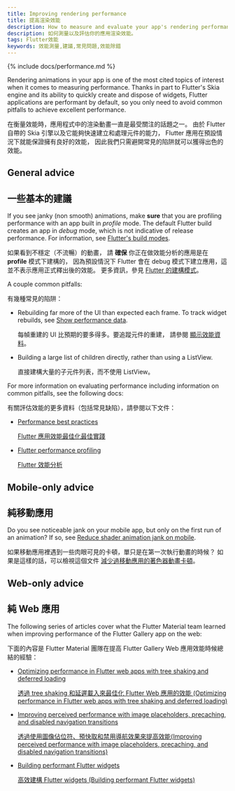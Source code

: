 ```yaml
---
title: Improving rendering performance
title: 提高渲染效能
description: How to measure and evaluate your app's rendering performance.
description: 如何測量以及評估你的應用渲染效能。
tags: Flutter效能
keywords: 效能測量,建議,常見問題,效能除錯
---
```


{% include docs/performance.md %}

Rendering animations in your app is one of the most cited
topics of interest when it comes to measuring performance.
Thanks in part to Flutter's Skia engine and its ability
to quickly create and dispose of widgets,
Flutter applications are performant by default,
so you only need to avoid common pitfalls to achieve
excellent performance.

在衡量效能時，應用程式中的渲染動畫一直是最受關注的話題之一。
由於 Flutter 自帶的 Skia 引擎以及它能夠快速建立和處理元件的能力，
Flutter 應用在預設情況下就能保證擁有良好的效能，
因此我們只需避開常見的陷阱就可以獲得出色的效能。

## General advice

## 一些基本的建議

If you see janky (non smooth) animations, make
**sure** that you are profiling performance with an
app built in _profile_ mode.
The default Flutter build creates an app in _debug_ mode,
which is not indicative of release performance.
For information,
see [Flutter's build modes][].

如果看到不穩定（不流暢）的動畫，
請 **確保** 你正在做效能分析的應用是在 **profile** 模式下建構的，
因為預設情況下 Flutter 會在 debug 模式下建立應用，這並不表示應用正式釋出後的效能。
更多資訊，參見 [Flutter 的建構模式][Flutter's build modes]。

A couple common pitfalls:

有幾種常見的陷阱：

* Rebuilding far more of the UI than expected each frame.
  To track widget rebuilds, see [Show performance data][].
  
  每幀重建的 UI 比預期的要多得多。要追蹤元件的重建，
  請參閱 [顯示效能資料][Show performance data]。
  
* Building a large list of children directly, rather than
  using a ListView.
  
  直接建構大量的子元件列表，而不使用 ListView。

For more information on evaluating performance
including information on common pitfalls,
see the following docs:

有關評估效能的更多資料（包括常見缺陷），請參閱以下文件：

* [Performance best practices][]

  [Flutter 應用效能最佳化最佳實踐][Performance best practices]

* [Flutter performance profiling][]

  [Flutter 效能分析][Flutter performance profiling]

## Mobile-only advice

## 純移動應用

Do you see noticeable jank on your mobile app, but only on
the first run of an animation? If so, see
[Reduce shader animation jank on mobile][].

如果移動應用裡遇到一些肉眼可見的卡頓，單只是在第一次執行動畫的時候？
如果是這樣的話，可以檢視這個文件
[減少過移動應用的著色器動畫卡頓][Reduce shader animation jank on mobile]。

[Reduce shader animation jank on mobile]: {{site.url}}/perf/shader

## Web-only advice

## 純 Web 應用

The following series of articles cover what the Flutter Material
team learned when improving performance of the Flutter Gallery
app on the web:

下面的內容是 Flutter Material 團隊在提高
Flutter Gallery Web 應用效能時候總結的經驗：

* [Optimizing performance in Flutter web apps with tree shaking and deferred loading][shaking]

  [透過 tree shaking 和延遲載入來最佳化 Flutter Web 應用的效能 (Optimizing performance in Flutter web apps with 
  tree shaking and deferred loading)][shaking]

* [Improving perceived performance with image placeholders, precaching, and disabled navigation transitions][images]

  [透過使用圖像佔位符、預快取和禁用導航效果來提高效能(Improving perceived performance with image placeholders, precaching, and disabled navigation transitions)][images]
  
* [Building performant Flutter widgets][]

  [高效建構 Flutter widgets (Building performant Flutter widgets)][Building performant Flutter widgets]

[Building performant Flutter widgets]: {{site.flutter-medium}}/building-performant-flutter-widgets-3b2558aa08fa
[Flutter's build modes]: {{site.url}}/testing/build-modes
[Flutter performance profiling]: {{site.url}}/perf/ui-performance
[images]: {{site.flutter-medium}}/improving-perceived-performance-with-image-placeholders-precaching-and-disabled-navigation-6b3601087a2b
[Performance best practices]: {{site.url}}/perf/best-practices
[shaking]: {{site.flutter-medium}}/optimizing-performance-in-flutter-web-apps-with-tree-shaking-and-deferred-loading-535fbe3cd674
[Show performance data]: {{site.url}}/tools/android-studio#show-performance-data
